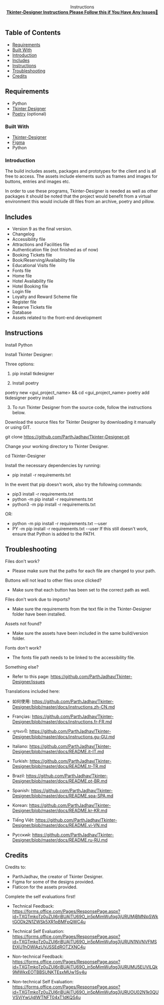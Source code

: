 <!--
logo path: Images & Additional Assets/Accessibility_window.png
-->



<!-- PROJECT LOGO -->
<br />
    <p align="center">
        Instructions
        <br />
        <a href="https://github.com/ParthJadhav/Tkinter-Designer/blob/master/docs/instructions.md"><strong>Tkinter-Designer Instructions Please Follow this if You Have Any Issues📃</strong></a>
        <br />
        <br />
    </p>
</p>



<!-- TABLE OF CONTENTS -->
## Table of Contents
- [Requirements](#requirements)
- [Built With](#built-with)
- [Introduction](#introduction)
- [Includes](#includes)
- [Instructions](#instructions)
- [Troubleshooting](#troubleshooting)
- [Credits](#credits)

<!-- Requirements -->
## Requirements

 * Python
 * [Tkinter Designer](https://github.com/ParthJadhav/Tkinter-Designer/blob/master/docs/instructions.md)
 * [Poetry](https://python-poetry.org/docs/) (optional)


### Built With
* [Tkinter-Designer](https://github.com/ParthJadhav/Tkinter-Designer/blob/master/docs/instructions.md#getting-started-1)
* [Figma](https://www.figma.com/login?is_not_gen_0=true)
* Python


### Introduction
The build includes assets, packages and prototypes for the client and is all free to access. The assets include elements such as frames and images for buttons, entries and images etc.

In order to use these programs, Tkinter-Designer is needed as well as other packages it should be noted that the project would benefit from a virtual environment this would include dll files from an archive, poetry and pillow.


<!-- Includes -->
## Includes
* Version 9 as the final version.
* Changelog
* Accessibility file
* Attractions and Facilities file
* Authentication file (not finished as of now)
* Booking Tickets file
* Book/Reserving/Availability file
* Educational Visits file
* Fonts file
* Home file
* Hotel Availability file
* Hotel Booking file
* Login file
* Loyalty and Reward Scheme file
* Register file
* Reserve Tickets file
* Database
* Assets related to the front-end development

## Instructions
Install Python

Install Tkinter Designer:

Three options:

1. pip install tkdesigner

2. Install poetry

poetry new <gui_project_name> && cd <gui_project_name>
poetry add tkdesigner
poetry install

3. To run Tkinter Designer from the source code, follow the instructions below.

Download the source files for Tkinter Designer by downloading it manually or using GIT.

git clone https://github.com/ParthJadhav/Tkinter-Designer.git

Change your working directory to Tkinter Designer.

cd Tkinter-Designer

Install the necessary dependencies by running:
- pip install -r requirements.txt

In the event that pip doesn't work, also try the following commands:

- pip3 install -r requirements.txt
- python -m pip install -r requirements.txt
- python3 -m pip install -r requirements.txt

OR:

- python -m pip install -r requirements.txt --user
- PY -m pip install -r requirements.txt --user
If this still doesn't work, ensure that Python is added to the PATH.

## Troubleshooting

Files don't work?

- Please make sure that the paths for each file are changed to your path.

Buttons will not lead to other files once clicked?

- Make sure that each button has been set to the correct path as well.

Files don't work due to imports?

- Make sure the requirements from the text file in the Tkinter-Designer folder have been installed.

Assets not found?

- Make sure the assets have been included in the same build/version folder.

Fonts don't work?

- The fonts file path needs to be linked to the accessibility file.

Something else?

- Refer to this page: https://github.com/ParthJadhav/Tkinter-Designer/issues

Translations included here:

- 如何使用: https://github.com/ParthJadhav/Tkinter-Designer/blob/master/docs/instructions.zh-CN.md

- Françias: https://github.com/ParthJadhav/Tkinter-Designer/blob/master/docs/instructions.fr-FR.md

- ગુજરાતી: https://github.com/ParthJadhav/Tkinter-Designer/blob/master/docs/instructions.gu-GU.md

- Italiano: https://github.com/ParthJadhav/Tkinter-Designer/blob/master/docs/README.it-IT.md

- Turkish: https://github.com/ParthJadhav/Tkinter-Designer/blob/master/docs/README.tr-TR.md

- Brazil: https://github.com/ParthJadhav/Tkinter-Designer/blob/master/docs/README.pt-BR.md

- Spanish: https://github.com/ParthJadhav/Tkinter-Designer/blob/master/docs/README.spa-SPA.md

- Korean: https://github.com/ParthJadhav/Tkinter-Designer/blob/master/docs/README.kr-KR.md

- Tiếng Việt: https://github.com/ParthJadhav/Tkinter-Designer/blob/master/docs/README.vi-VN.md

- Русский: https://github.com/ParthJadhav/Tkinter-Designer/blob/master/docs/README.ru-RU.md

## Credits

Credits to:

- ParthJadhav, the creator of Tkinter Designer.
- Figma for some of the designs provided.
- Flaticon for the assets provided.

Complete the self evaluations first!

- Technical Feedback: https://forms.office.com/Pages/ResponsePage.aspx?id=TXGTmkoTz0uZUl6riBUAlTU69O_in5pMimWufqg3jURUMjBMNlpSWktGODk2N1ZWSk5XR1pBMFpQWC4u

- Technical Self Evaluation: https://forms.office.com/Pages/ResponsePage.aspx?id=TXGTmkoTz0uZUl6riBUAlTU69O_in5pMimWufqg3jURUN1NVNVFMSEtXU1hOWlAzUVJSSEdROTZXNC4u

- Non-technical Feedback: https://forms.office.com/Pages/ResponsePage.aspx?id=TXGTmkoTz0uZUl6riBUAlTU69O_in5pMimWufqg3jURUMU5EUVlLQk9MWkxEOTBBSUNKTEsxMUw1Sy4u

- Non-technical Self Evaluation: https://forms.office.com/Pages/ResponsePage.aspx?id=TXGTmkoTz0uZUl6riBUAlTU69O_in5pMimWufqg3jURUOU02N1k0QUVSVjYwUjdIWTNFT04xT1dKQS4u
